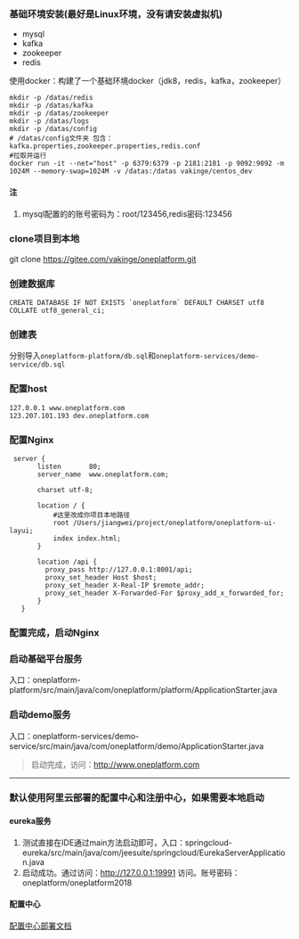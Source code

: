 ### 基础环境安装(最好是Linux环境，没有请安装虚拟机)
 - mysql
 - kafka
 - zookeeper
 - redis 
 
使用docker：构建了一个基础环境docker（jdk8，redis，kafka，zookeeper）
```
mkdir -p /datas/redis
mkdir -p /datas/kafka
mkdir -p /datas/zookeeper
mkdir -p /datas/logs
mkdir -p /datas/config
# /datas/config文件夹 包含：kafka.properties,zookeeper.properties,redis.conf
#拉取并运行
docker run -it --net="host" -p 6379:6379 -p 2181:2181 -p 9092:9092 -m 1024M --memory-swap=1024M -v /datas:/datas vakinge/centos_dev
```

#### 注
 1. mysql配置的的账号密码为：root/123456,redis密码:123456
  
### clone项目到本地
git clone https://gitee.com/vakinge/oneplatform.git

### 创建数据库
```
CREATE DATABASE IF NOT EXISTS `oneplatform` DEFAULT CHARSET utf8 COLLATE utf8_general_ci;
```

### 创建表
分别导入`oneplatform-platform/db.sql`和`oneplatform-services/demo-service/db.sql`


 ### 配置host
```
127.0.0.1 www.oneplatform.com
123.207.101.193 dev.oneplatform.com
```

 ### 配置Nginx
 ```
  server {
        listen       80;
        server_name  www.oneplatform.com;

        charset utf-8;

        location / {
            #这里改成你项目本地路径
            root /Users/jiangwei/project/oneplatform/oneplatform-ui-layui;
            index index.html;
        }

        location /api {
          proxy_pass http://127.0.0.1:8001/api;
          proxy_set_header Host $host;
          proxy_set_header X-Real-IP $remote_addr;
          proxy_set_header X-Forwarded-For $proxy_add_x_forwarded_for;
        }
    }

 ```
 ### 配置完成，启动Nginx
 
 ### 启动基础平台服务
 入口：oneplatform-platform/src/main/java/com/oneplatform/platform/ApplicationStarter.java
 
  ### 启动demo服务
 入口：oneplatform-services/demo-service/src/main/java/com/oneplatform/demo/ApplicationStarter.java
 
 
 >启动完成，访问：http://www.oneplatform.com 
 
 
 ---
 ### 默认使用阿里云部署的配置中心和注册中心，如果需要本地启动
 #### eureka服务
 
  1. 测试直接在IDE通过main方法启动即可，入口：springcloud-eureka/src/main/java/com/jeesuite/springcloud/EurekaServerApplication.java
  2. 启动成功。通过访问：http://127.0.0.1:19991 访问。账号密码：oneplatform/oneplatform2018

#### 配置中心
[配置中心部署文档](http://www.jeesuite.com/docs/quickstart/confcenter.html) 


